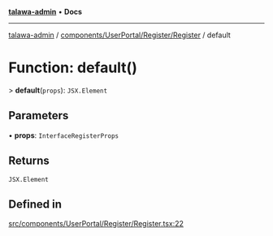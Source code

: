 [**talawa-admin**](../../../../../README.md) • **Docs**

***

[talawa-admin](../../../../../modules.md) / [components/UserPortal/Register/Register](../README.md) / default

# Function: default()

\> **default**(`props`): `JSX.Element`

## Parameters

• **props**: `InterfaceRegisterProps`

## Returns

`JSX.Element`

## Defined in

[src/components/UserPortal/Register/Register.tsx:22](https://github.com/PalisadoesFoundation/talawa-admin/blob/4bef0939e3fab4672bfd3599312195b8557e01a3/src/components/UserPortal/Register/Register.tsx#L22)
